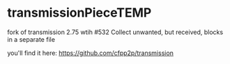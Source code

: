 transmissionPieceTEMP
=====================

fork of transmission 2.75 wtih #532 Collect unwanted, but received, blocks in a separate file

you'll find it here:   https://github.com/cfpp2p/transmission

